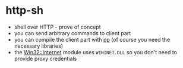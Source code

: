 http-sh
=======

* shell over HTTP - prove of concept
* you can send arbitrary commands to client part
* you can compile the client part with [pp](https://metacpan.org/module/pp) (of course you need the necessary libraries)
* the [Win32::Internet](https://metacpan.org/module/Win32::Internet) module uses `WININET.DLL` so you don't need to provide proxy credentials

